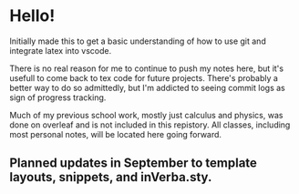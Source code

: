 # Hello!

Initially made this to get a basic understanding of how to use git and integrate latex into vscode. 

There is no real reason for me to continue to push my notes here, but it's usefull to come back to tex code for future projects. There's probably a better way to do so admittedly, but I'm addicted to seeing commit logs as sign of progress tracking. 

Much of my previous school work, mostly just calculus and physics, was done on overleaf and is not included in this repistory. All classes, including most personal notes, will be located here going forward.

## Planned updates in September to template layouts, snippets, and inVerba.sty.

